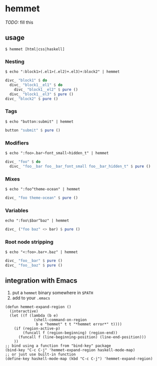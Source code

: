 # hemmet

*TODO:* fill this

## usage

`$ hemmet [html|css|haskell]`

### Nesting

`$ echo ":block1>(.el1>(.el2)+.el3)+:block2" | hemmet`

```haskell
divc_ "block1" $ do
  divc_ "block1__el1" $ do
    divc_ "block1__el2" $ pure ()
  divc_ "block1__el3" $ pure ()
divc_ "block2" $ pure ()
```

### Tags

`$ echo "button:submit" | hemmet`

```haskell
button "submit" $ pure ()
```

### Modifiers

`$ echo ":foo>.bar~font_small~hidden_t" | hemmet`

```haskell
divc_ "foo" $ do
  divc_ "foo__bar foo__bar_font_small foo__bar_hidden_t" $ pure ()
```

### Mixes

`$ echo ":foo^theme-ocean" | hemmet`

```haskell
divc_ "foo theme-ocean" $ pure ()
```

### Variables

`echo ":foo\$bar^baz" | hemmet`

```haskell
divc_ ("foo baz" <> bar) $ pure ()
```

### Root node stripping

`$ echo "<:foo>.bar+.baz" | hemmet`

```haskell
divc_ "foo__bar" $ pure ()
divc_ "foo__baz" $ pure ()
```

## integration with Emacs

1. put a `hemmet` binary somewhere in `$PATH`
1. add to your `.emacs`
```elisp
(defun hemmet-expand-region ()
  (interactive)
  (let ((f (lambda (b e)
             (shell-command-on-region
              b e "hemmet" t t "*hemmet error*" t))))
    (if (region-active-p)
        (funcall f (region-beginning) (region-end))
      (funcall f (line-beginning-position) (line-end-position)))
    ))
;; bind using a function from "bind-key" package
(bind-key "C-c C-j" 'hemmet-expand-region haskell-mode-map)
;; or just use built-in function
(define-key haskell-mode-map (kbd "C-c C-j") 'hemmet-expand-region)
```
